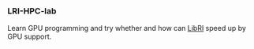 ### LRI-HPC-lab

Learn GPU programming and try whether and how can [LibRI](https://github.com/abacusmodeling/LibRI/) speed up by GPU support.
